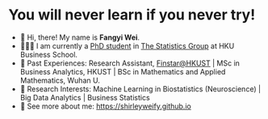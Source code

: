 # You will never learn if you never try!

<!--
**shirleyweify/shirleyweify** is a ✨ _special_ ✨ repository because its `README.md` (this file) appears on your GitHub profile.

Here are some ideas to get you started:

- 🔭 I’m currently working on ...
- 🌱 I’m currently learning ...
- 👯 I’m looking to collaborate on ...
- 🤔 I’m looking for help with ...
- 💬 Ask me about ...
- 📫 How to reach me: ...
- 😄 Pronouns: ...
- ⚡ Fun fact: ...
-->

- 👋 Hi, there! My name is **Fangyi Wei**.
- 👱🏻‍♀️ I am currently a [PhD student](https://www.hkubs.hku.hk/people/wei-fangyi/) in [The Statistics Group](https://hkubs-stat.github.io/) at HKU Business School.
- 📍 Past Experiences: Research Assistant, [Finstar@HKUST](https://finstar.hkust.edu.hk/) | MSc in Business Analytics, HKUST | BSc in Mathematics and Applied Mathematics, Wuhan U.
- 🧐 Research Interests: Machine Learning in Biostatistics (Neuroscience) | Big Data Analytics | Business Statistics
- 🌱 See more about me: https://shirleyweify.github.io
